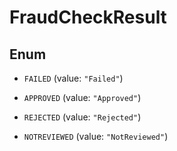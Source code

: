 
# FraudCheckResult

## Enum


* `FAILED` (value: `"Failed"`)

* `APPROVED` (value: `"Approved"`)

* `REJECTED` (value: `"Rejected"`)

* `NOTREVIEWED` (value: `"NotReviewed"`)



